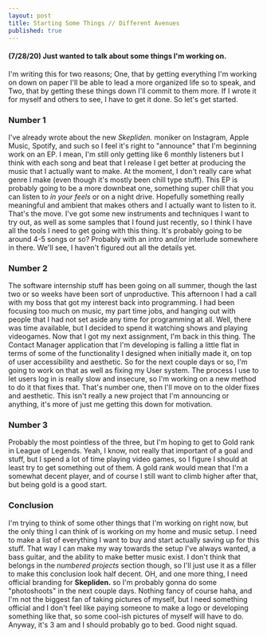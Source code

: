 ```yaml
---
layout: post
title: Starting Some Things // Different Avenues
published: true
---
```

#### (7/28/20) Just wanted to talk about some things I'm working on.

I'm writing this for two reasons; One, that by getting everything I'm working on down on paper I'll be able to lead a more organized life so to speak, and Two, that by getting these things down I'll commit to them more. If I wrote it for myself and others to see, I have to get it done. So let's get started.

### Number 1

I've already wrote about the new _Skepliden._ moniker on Instagram, Apple Music, Spotify, and such so I feel it's right to "announce" that I'm beginning work on an EP. I mean, I'm still only getting like 6 monthly listeners but I think with each song and beat that I release I get better at producing the music that I actually want to make. At the moment, I don't really care what genre I make (even though it's mostly been chill type stuff). This EP is probably going to be a more downbeat one, something super chill that you can listen to _in your feels_ or on a night drive. Hopefully something really meaningful and ambient that makes others and I actually want to listen to it. That's the move. I've got some new instruments and techniques I want to try out, as well as some samples that I found just recently, so I think I have all the tools I need to get going with this thing. It's probably going to be around 4-5 songs or so? Probably with an intro and/or interlude somewhere in there. We'll see, I haven't figured out all the details yet.

### Number 2

The software internship stuff has been going on all summer, though the last two or so weeks have been sort of unproductive. This afternoon I had a call with my boss that got my interest back into programming. I had been focusing too much on music, my part time jobs, and hanging out with people that I had not set aside any time for programming at all. Well, there was time available, but I decided to spend it watching shows and playing videogames. Now that I got my next assignment, I'm back in this thing. The Contact Manager application that I'm developing is falling a little flat in terms of some of the functionality I designed when initially made it, on top of user accessibility and aesthetic. So for the next couple days or so, I'm going to work on that as well as fixing my User system. The process I use to let users log in is really slow and insecure, so I'm working on a new method to do it that fixes that. That's number one, then I'll move on to the older fixes and aesthetic. This isn't really a new project that I'm announcing or anything, it's more of just me getting this down for motivation. 

### Number 3

Probably the most pointless of the three, but I'm hoping to get to Gold rank in League of Legends. Yeah, I know, not really that important of a goal and stuff, but I spend a lot of time playing video games, so I figure I should at least try to get something out of them. A gold rank would mean that I'm a somewhat decent player, and of course I still want to climb higher after that, but being gold is a good start. 

### Conclusion

I'm trying to think of some other things that I'm working on right now, but the only thing I can think of is working on my home and music setup. I need to make a list of everything I want to buy and start actually saving up for this stuff. That way I can make my way towards the setup I've always wanted, a bass guitar, and the ability to make better music exist. I don't think that belongs in the _numbered projects_ section though, so I'll just use it as a filler to make this conclusion look half decent. OH, and one more thing, I need official branding for __Skepliden.__ so I'm probably gonna do some "photoshoots" in the next couple days. Nothing fancy of course haha, and I'm not the biggest fan of taking pictures of myself, but I need something official and I don't feel like paying someone to make a logo or developing something like that, so some cool-ish pictures of myself will have to do. Anyway, it's 3 am and I should probably go to bed. Good night squad.
